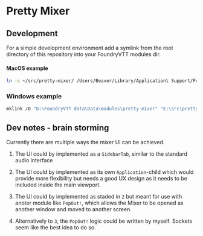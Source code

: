 # Pretty Mixer

## Development

For a simple development environment add a symlink from the root directory of this repository into your FoundryVTT modules dir.

#### MacOS example

```bash
ln -s ~/src/pretty-mixer/ /Users/Beaver/Library/Application\ Support/FoundryVTT/Data/modules
```

### Windows example

```bash
mklink /D "D:\FoundryVTT data\Data\modules\pretty-mixer" "E:\src\pretty-mixer"
```

## Dev notes - brain storming

Currently there are multiple ways the mixer UI can be achieved.

1. The UI could by implemented as a `SidebarTab`, similar to the standard audio interface

2. The UI could by implemented as its own `Application`-child which would provide more flexibility but needs a good UX design as it needs to be included inside the main viewport.

3. The UI could by implemented as staded in `2` but meant for use with anoter module like `PopOut!`, which allows the Mixer to be opened as another window and moved to another screen.

4. Alternatively to `3`, the `PopOut!` logic could be written by myself. Sockets seem like the best idea to do so.

